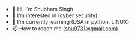- 👋 Hi, I’m Shubham Singh
- 👀 I’m interested in (cyber security)
- 🌱 I’m currently learning (DSA in python, LINUX)
- 📫 How to reach me (shu9731@gmail.com)

<!---
Shubh9414/Shubh9414 is a ✨ special ✨ repository because its `README.md` (this file) appears on your GitHub profile.
You can click the Preview link to take a look at your changes.
--->
